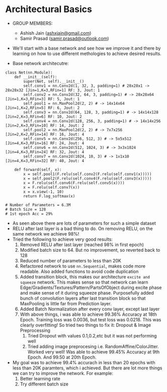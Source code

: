 # Architectural Basics

* GROUP MEMBERS:
  * Ashish Jain (ashxjain@gmail.com)
  * Samir Prasad (samir.prasad@outlook.com)

  
  
* We'll start with a base network and see how we improve it and there by learning on how to use different methologies to achieve desired results.

* Base network architecutre:
```
class Net(nn.Module):
    def __init__(self):
        super(Net, self).__init__()
        self.conv1 = nn.Conv2d(1, 32, 3, padding=1) # 28x28x1 -> 28x28x32 [Jin=1,K=3,RFin=1] RF: 3, Jout: 1
        self.conv2 = nn.Conv2d(32, 64, 3, padding=1) # -> 28x28x64 [Jin=1,K=3,RFin=3] RF: 5, Jout: 1
        self.pool1 = nn.MaxPool2d(2, 2) # -> 14x14x64 [Jin=1,K=2,RFin=5] RF: 6, Jout: 2
        self.conv3 = nn.Conv2d(64, 128, 3, padding=1) # -> 14x14x128 [Jin=2,K=3,RFin=6] RF: 10, Jout: 2
        self.conv4 = nn.Conv2d(128, 256, 3, padding=1) # -> 14x14x256 [Jin=2,K=3,RFin=10] RF: 14, Jout: 2
        self.pool2 = nn.MaxPool2d(2, 2) # -> 7x7x256 [Jin=2,K=2,RFin=14] RF: 16, Jout: 4
        self.conv5 = nn.Conv2d(256, 512, 3) # -> 5x5x512 [Jin=4,K=3,RFin=16] RF: 24, Jout: 4
        self.conv6 = nn.Conv2d(512, 1024, 3) # -> 3x3x1024 [Jin=4,K=3,RFin=24] RF: 32, Jout: 4
        self.conv7 = nn.Conv2d(1024, 10, 3) # -> 1x1x10 [Jin=4,K=3,RFin=32] RF: 40, Jout: 4

    def forward(self, x):
        x = self.pool1(F.relu(self.conv2(F.relu(self.conv1(x)))))
        x = self.pool2(F.relu(self.conv4(F.relu(self.conv3(x)))))
        x = F.relu(self.conv6(F.relu(self.conv5(x))))
        x = F.relu(self.conv7(x))
        x = x.view(-1, 10)
        return F.log_softmax(x)

# Number of Parameters = 6.3M
# Batch Size = 128
# 1st epoch Acc = 29%
```

* As seen above there are lots of parameters for such a simple dataset
* RELU after last layer is a bad thing to do. On removing RELU, on the same network we achieve 98%!
* Tried the following to achieve very good results:
  1. Removed RELU after last layer (reached 98% in first epoch)
  2. Modified batch size to 64. But no improvement, so reverted back to 128
  3. Reduced number of parameters to less than 20K
  4. Refactored network to use `nn.Sequential`, makes code more readable. Also added functions to avoid code duplication
  5. Added transition block, this makes our architecture `excite and squeeze` network. This makes sense so that network can learn Edge/Gradients/Textures/Pattern/PartsOfObject during excite phase and make sense of it during squeeze phase. Purposefully added bunch of convolution layers after last transition block so that MaxPooling is little far from Prediction layer.
  6. Added Batch Normalization after every conv layer, except last layer
  7. With above things, i was able to achieve 99.36% Accuracy at 18th Epoch. Training loss was 0.0036, but test loss was 0.0218. This was clearly overfitting! So tried two things to fix it: Dropout & Image Preprocessing
     1. Tried Dropout with values 0.1,0.2,etc but it was not performing well
     2. Tried adding image preprocesing i.e. RandomAffine/ColorJitter. Worked very well! Was able to achieve 99.45% Accuracy at 9th Epoch. And 99.50 at 20th Epoch.
* My goal was to achieve 99.4% accurach in less than 20 epochs with less than 20K paramters, which i achieved. But there are lot more things we can try to improve the network. For example:
  1. Better learning rate
  2. Try different batch size

